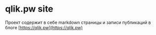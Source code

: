 # qlik.pw site

Проект содержит в себе markdown страницы и записи публикаций в блоге [https://qlik.pw](https://qlik.pw)